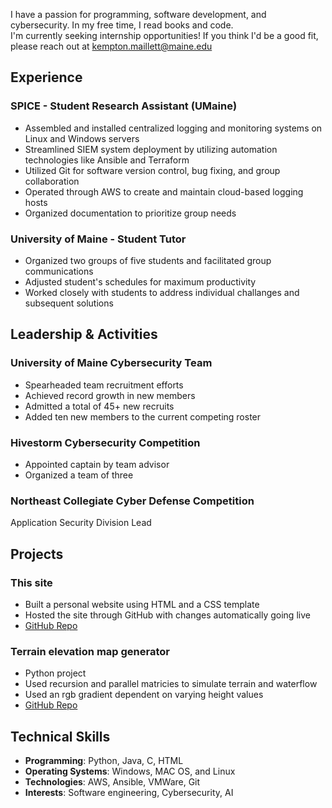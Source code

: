 I have a passion for programming, software development, and cybersecurity. In my free time, I read books and code.  
I'm currently seeking internship opportunities! If you think I'd be a good fit, please reach out at [kempton.maillett@maine.edu](mailto:kempton.maillett@maine.edu)
## Experience
### SPICE - Student Research Assistant (UMaine)
- Assembled and installed centralized logging and monitoring systems on Linux and Windows servers
- Streamlined SIEM system deployment by utilizing automation technologies like Ansible and Terraform
- Utilized Git for software version control, bug fixing, and group collaboration
- Operated through AWS to create and maintain cloud-based logging hosts
- Organized documentation to prioritize group needs

### University of Maine - Student Tutor
- Organized two groups of five students and facilitated group communications
- Adjusted student's schedules for maximum productivity
- Worked closely with students to address individual challanges and subsequent solutions

## Leadership & Activities
### University of Maine Cybersecurity Team
- Spearheaded team recruitment efforts
- Achieved record growth in new members
- Admitted a total of 45+ new recruits
- Added ten new members to the current competing roster

### Hivestorm Cybersecurity Competition
- Appointed captain by team advisor
- Organized a team of three 

### Northeast Collegiate Cyber Defense Competition
Application Security Division Lead

## Projects
### This site
- Built a personal website using HTML and a CSS template
- Hosted the site through GitHub with changes automatically going live
- [GitHub Repo](https://github.com/KemptonM/KemptonM.github.io)

### Terrain elevation map generator
- Python project
- Used recursion and parallel matricies to simulate terrain and waterflow
- Used an rgb gradient dependent on varying height values
- [GitHub Repo](https://github.com/KemptonM/Terrain-Generator)

## Technical Skills
- **Programming**: Python, Java, C, HTML
- **Operating Systems**: Windows, MAC OS, and Linux
- **Technologies**: AWS, Ansible, VMWare, Git
- **Interests**: Software engineering, Cybersecurity, AI
